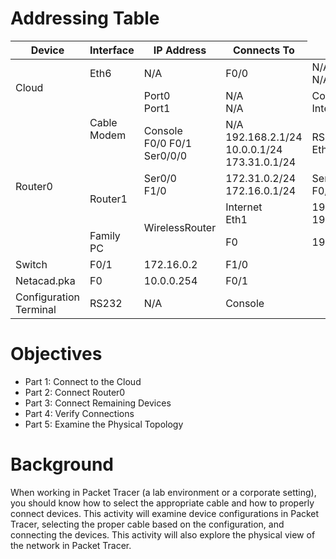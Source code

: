 
# Addressing Table
<body>
    <div>
        <table>
            <thead>
                <tr>
                    <th>Device</th>
                    <th>Interface</th>
                    <th>IP Address</th>
                    <th>Connects To</th>
                </tr>
            </thead>
            <tbody>
                <tr>
                    <td rowspan="2">Cloud</td>
                    <td>Eth6</td>
                    <td>N/A</td>
                    <td>F0/0</td>
                    <td>
                        <span>N/A</span><br>
                        <span>N/A</span>
                    </td>
                    <td>
                        <span>F0/0</span><br>
                        <span>Port0</span>
                    </td>
                </tr>
                <tr>
                    <td rowspan="2">Cable Modem</td>
                    <td>
                        <span>Port0</span><br>
                        <span>Port1</span>
                    </td>
                    <td>
                        <span>N/A</span><br>
                        <span>N/A</span>
                    </td>
                    <td>
                        <span>Coax7</span><br>
                        <span>Internet</span>
                    </td>
                </tr>
                <tr>
                    <td rowspan="4">Router0</td>
                    <td>
                        <span>Console</span><br>
                        <span>F0/0</span>
                        <span>F0/1</span>
                        <span>Ser0/0/0</span>
                    </td>
                    <td>
                        <span>N/A</span><br>
                        <span>192.168.2.1/24</span>
                        <span>10.0.0.1/24</span>
                        <span>173.31.0.1/24</span>
                    </td>
                    <td>
                        <span>RS232</span><br>
                        <span>Eth6</span>
                        <span>F0</span>
                        <span>Ser0/0</span>
                    </td>
                </tr>
                <tr>
                    <td rowspan="2">Router1</td>
                    <td>
                        <span>Ser0/0</span><br>
                        <span>F1/0</span>
                    </td>
                    <td>
                        <span>172.31.0.2/24</span><br>
                        <span>172.16.0.1/24</span>
                    </td>
                    <td>
                        <span>Ser0/0/0</span><br>
                        <span>F0/1</span>
                    </td>
                </tr>
                <tr>
                    <td rowspan="2">WirelessRouter</td>
                    <td>
                        <span>Internet</span><br>
                        <span>Eth1</span>
                    </td>
                    <td>
                        <span>192.168.2.2/24</span><br>
                        <span>192.168.1.1</span>
                    </td>
                    <td>
                        <span>Port1</span><br>
                        <span>F0</span>
                    </td>
                </tr>
                <tr>
                    <td>Family PC</td>
                    <td>F0</td>
                    <td>192.168.1.1</td>
                    <td>Eth1</td>
                </tr>
                <tr>
                    <td>Switch</td>
                    <td>F0/1</td>
                    <td>172.16.0.2</td>
                    <td>F1/0</td>
                </tr>
                <tr>
                    <td>Netacad.pka</td>
                    <td>F0</td>
                    <td>10.0.0.254</td>
                    <td>F0/1</td>
                </tr>
                <tr>
                    <td>Configuration Terminal</td>
                    <td>RS232</td>
                    <td>N/A</td>
                    <td>Console</td>
                </tr>
            </tbody>
        </table>
    </div>
</body>

# Objectives
- Part 1: Connect to the Cloud
- Part 2: Connect Router0
- Part 3: Connect Remaining Devices
- Part 4: Verify Connections
- Part 5: Examine the Physical Topology 

# Background
When working in Packet Tracer (a lab environment or a corporate setting), you should know how to select the appropriate cable and how to properly connect devices. This activity will examine device configurations in Packet Tracer, selecting the proper cable based on the configuration, and connecting the devices. This activity will also explore the physical view of the network in Packet Tracer.
